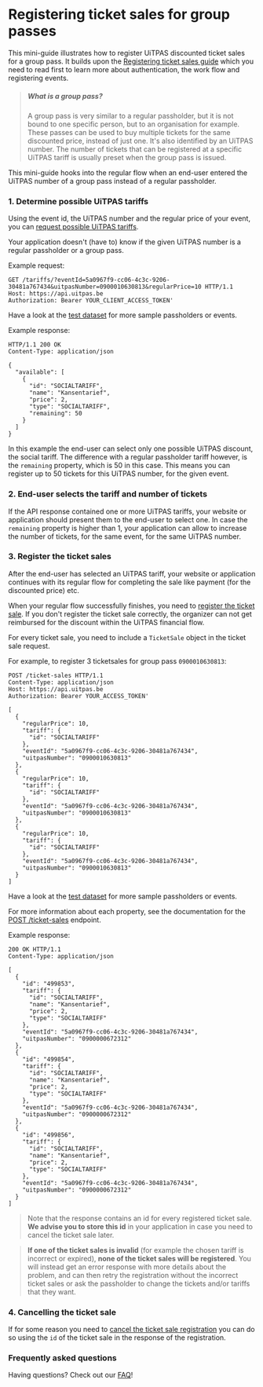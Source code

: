 # Registering ticket sales for group passes

This mini-guide illustrates how to register UiTPAS discounted ticket sales for a group pass. It builds upon the [Registering ticket sales guide](/docs/registering-ticket-sales-group.md) which you need to read first to learn more about authentication, the work flow and registering events.

> ##### What is a group pass?
>
> A group pass is very similar to a regular passholder, but it is not bound to one specific person, but to an organisation for example. These passes can be used to buy multiple tickets for the same discounted price, instead of just one. It's also identified by an UiTPAS number. The number of tickets that can be registered at a specific UiTPAS tariff is usually preset when the group pass is issued.

This mini-guide hooks into the regular flow when an end-user entered the UiTPAS number of a group pass instead of a regular passholder.

### 1. Determine possible UiTPAS tariffs

Using the event id, the UiTPAS number and the regular price of your event, you can [request possible UiTPAS tariffs](/reference/UiTPAS.v2.json/paths/~1tariffs/get).

Your application doesn't (have to) know if the given UiTPAS number is a regular passholder or a group pass.

Example request:

```http
GET /tariffs/?eventId=5a0967f9-cc06-4c3c-9206-30481a767434&uitpasNumber=0900010630813&regularPrice=10 HTTP/1.1
Host: https://api.uitpas.be
Authorization: Bearer YOUR_CLIENT_ACCESS_TOKEN'
```

Have a look at the [test dataset](/docs/test-dataset) for more sample passholders or events.

Example response:

```http
HTTP/1.1 200 OK
Content-Type: application/json

{
  "available": [
    {
      "id": "SOCIALTARIFF",
      "name": "Kansentarief",
      "price": 2,
      "type": "SOCIALTARIFF",
      "remaining": 50
    }
  ]
}
```

In this example the end-user can select only one possible UiTPAS discount, the social tariff. The difference with a regular passholder tariff however, is the `remaining` property, which is 50 in this case. This means you can register up to 50 tickets for this UiTPAS number, for the given event.

### 2. End-user selects the tariff and number of tickets

If the API response contained one or more UiTPAS tariffs, your website or application should present them to the end-user to select one. In case the `remaining` property is higher than 1, your application can allow to increase the number of tickets, for the same event, for the same UiTPAS number.

### 3. Register the ticket sales

After the end-user has selected an UiTPAS tariff, your website or application continues with its regular flow for completing the sale like payment (for the discounted price) etc.

When your regular flow successfully finishes, you need to [register the ticket sale](/reference/UiTPAS.v2.json/paths/~1ticket-sales/post). If you don't register the ticket sale correctly, the organizer can not get reimbursed for the discount within the UiTPAS financial flow.

For every ticket sale, you need to include a `TicketSale` object in the ticket sale request.

For example, to register 3 ticketsales for group pass `0900010630813`:

```http
POST /ticket-sales HTTP/1.1
Content-Type: application/json
Host: https://api.uitpas.be
Authorization: Bearer YOUR_ACCESS_TOKEN'

[
  {
    "regularPrice": 10,
    "tariff": {
      "id": "SOCIALTARIFF"
    },
    "eventId": "5a0967f9-cc06-4c3c-9206-30481a767434",
    "uitpasNumber": "0900010630813"
  },
  {
    "regularPrice": 10,
    "tariff": {
      "id": "SOCIALTARIFF"
    },
    "eventId": "5a0967f9-cc06-4c3c-9206-30481a767434",
    "uitpasNumber": "0900010630813"
  },
  {
    "regularPrice": 10,
    "tariff": {
      "id": "SOCIALTARIFF"
    },
    "eventId": "5a0967f9-cc06-4c3c-9206-30481a767434",
    "uitpasNumber": "0900010630813"
  }    
]
```

Have a look at the [test dataset](/docs/test-dataset) for more sample passholders or events.

For more information about each property, see the documentation for the [POST /ticket-sales](/reference/UiTPAS.v2.json/paths/~1ticket-sales/post) endpoint.

Example response:

```http
200 OK HTTP/1.1
Content-Type: application/json

[
  {
    "id": "499853",
    "tariff": {
      "id": "SOCIALTARIFF",
      "name": "Kansentarief",
      "price": 2,
      "type": "SOCIALTARIFF"
    },
    "eventId": "5a0967f9-cc06-4c3c-9206-30481a767434",
    "uitpasNumber": "0900000672312"
  },
  {
    "id": "499854",
    "tariff": {
      "id": "SOCIALTARIFF",
      "name": "Kansentarief",
      "price": 2,
      "type": "SOCIALTARIFF"
    },
    "eventId": "5a0967f9-cc06-4c3c-9206-30481a767434",
    "uitpasNumber": "0900000672312"
  },
  {
    "id": "499856",
    "tariff": {
      "id": "SOCIALTARIFF",
      "name": "Kansentarief",
      "price": 2,
      "type": "SOCIALTARIFF"
    },
    "eventId": "5a0967f9-cc06-4c3c-9206-30481a767434",
    "uitpasNumber": "0900000672312"
  }    
]
```

> Note that the response contains an id for every registered ticket sale. **We advise you to store this id** in your application in case you need to cancel the ticket sale later.

<!-- theme: warning -->

> **If one of the ticket sales is invalid** (for example the chosen tariff is incorrect or expired), **none of the ticket sales will be registered**. You will instead get an error response with more details about the problem, and can then retry the registration without the incorrect ticket sales or ask the passholder to change the tickets and/or tariffs that they want.

### 4. Cancelling the ticket sale

If for some reason you need to [cancel the ticket sale registration](/reference/UiTPAS.v2.json/paths/~1ticket-sales~1%7BticketSaleId%7D/delete) you can do so using the `id` of the ticket sale in the response of the registration.

### Frequently asked questions

Having questions? Check out our [FAQ](/docs/faq)!
